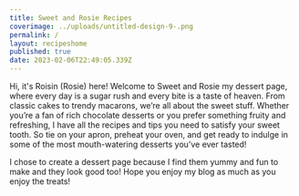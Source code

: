 ```yaml
---
title: Sweet and Rosie Recipes
coverimage: ../uploads/untitled-design-9-.png
permalink: /
layout: recipeshome
published: true
date: 2023-02-06T22:49:05.339Z
---
```

Hi, it's Roisin (Rosie) here! Welcome to Sweet and Rosie my dessert page, where every day is a sugar rush and every bite is a taste of heaven. From classic cakes to trendy macarons, we’re all about the sweet stuff. Whether you’re a fan of rich chocolate desserts or you prefer something fruity and refreshing, I have all the recipes and tips you need to satisfy your sweet tooth. So tie on your apron, preheat your oven, and get ready to indulge in some of the most mouth-watering desserts you’ve ever tasted!

I chose to create a dessert page because I find them yummy and fun to make and they look good too! Hope you enjoy my blog as much as you enjoy the treats!